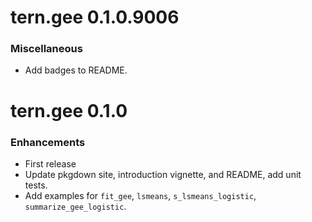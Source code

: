 # tern.gee 0.1.0.9006

### Miscellaneous

* Add badges to README.

# tern.gee 0.1.0

### Enhancements

* First release
* Update pkgdown site, introduction vignette, and README, add unit tests.
* Add examples for `fit_gee`, `lsmeans`, `s_lsmeans_logistic`, `summarize_gee_logistic`.
